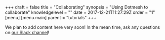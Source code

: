 +++
draft = false
title = "Collaborating"
synopsis = "Using Dotmesh to collaborate"
knowledgelevel = ""
date = 2017-12-21T11:27:29Z
order = "1"
[menu]
  [menu.main]
    parent = "tutorials"
+++

We plan to add content here very soon! In the mean time, ask any questions on [our Slack channel](https://dotmesh-community.slack.com/)!
